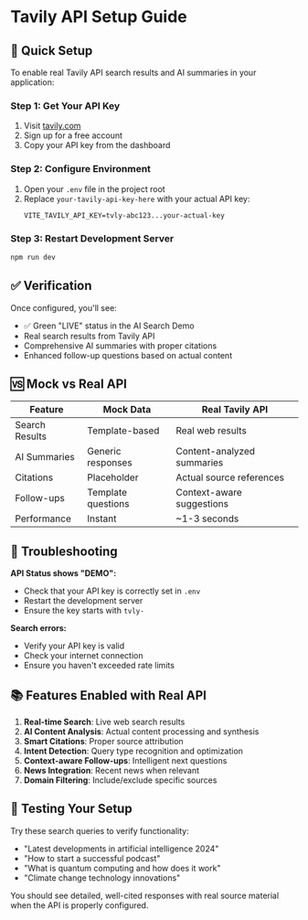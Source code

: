 # Tavily API Setup Guide

## 🚀 Quick Setup

To enable real Tavily API search results and AI summaries in your application:

### Step 1: Get Your API Key
1. Visit [tavily.com](https://tavily.com/)
2. Sign up for a free account
3. Copy your API key from the dashboard

### Step 2: Configure Environment
1. Open your `.env` file in the project root
2. Replace `your-tavily-api-key-here` with your actual API key:
   ```env
   VITE_TAVILY_API_KEY=tvly-abc123...your-actual-key
   ```

### Step 3: Restart Development Server
```bash
npm run dev
```

## ✅ Verification

Once configured, you'll see:
- ✅ Green "LIVE" status in the AI Search Demo
- Real search results from Tavily API
- Comprehensive AI summaries with proper citations
- Enhanced follow-up questions based on actual content

## 🆚 Mock vs Real API

| Feature | Mock Data | Real Tavily API |
|---------|-----------|-----------------|
| Search Results | Template-based | Real web results |
| AI Summaries | Generic responses | Content-analyzed summaries |
| Citations | Placeholder | Actual source references |
| Follow-ups | Template questions | Context-aware suggestions |
| Performance | Instant | ~1-3 seconds |

## 🔧 Troubleshooting

**API Status shows "DEMO":**
- Check that your API key is correctly set in `.env`
- Restart the development server
- Ensure the key starts with `tvly-`

**Search errors:**
- Verify your API key is valid
- Check your internet connection
- Ensure you haven't exceeded rate limits

## 📚 Features Enabled with Real API

1. **Real-time Search**: Live web search results
2. **AI Content Analysis**: Actual content processing and synthesis
3. **Smart Citations**: Proper source attribution
4. **Intent Detection**: Query type recognition and optimization
5. **Context-aware Follow-ups**: Intelligent next questions
6. **News Integration**: Recent news when relevant
7. **Domain Filtering**: Include/exclude specific sources

## 🎯 Testing Your Setup

Try these search queries to verify functionality:
- "Latest developments in artificial intelligence 2024"
- "How to start a successful podcast"
- "What is quantum computing and how does it work"
- "Climate change technology innovations"

You should see detailed, well-cited responses with real source material when the API is properly configured.